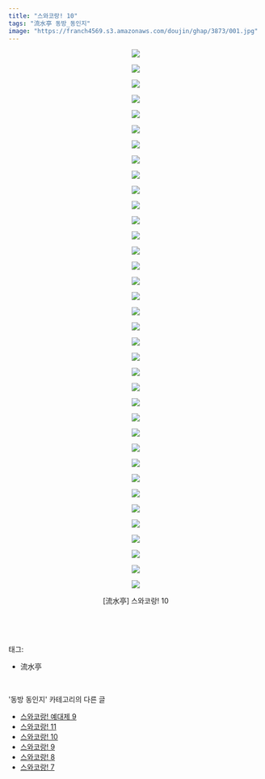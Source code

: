 ```yaml
---
title: "스와코랑! 10"
tags: "流水亭 동방_동인지"
image: "https://franch4569.s3.amazonaws.com/doujin/ghap/3873/001.jpg"
---
```

<div class="article">
<p style="text-align: center; clear: none; float: none;"><img src="{{ site.imgserver2 }}/ghap/3873/001.jpg"/></p>
<p style="text-align: center; clear: none; float: none;"><img src="{{ site.imgserver2 }}/ghap/3873/002.jpg"/></p>
<p style="text-align: center; clear: none; float: none;"><img src="{{ site.imgserver2 }}/ghap/3873/003.jpg"/></p>
<p style="text-align: center; clear: none; float: none;"><img src="{{ site.imgserver2 }}/ghap/3873/004.jpg"/></p>
<p style="text-align: center; clear: none; float: none;"><img src="{{ site.imgserver2 }}/ghap/3873/005.jpg"/></p>
<p style="text-align: center; clear: none; float: none;"><img src="{{ site.imgserver2 }}/ghap/3873/006.jpg"/></p>
<p style="text-align: center; clear: none; float: none;"><img src="{{ site.imgserver2 }}/ghap/3873/007.jpg"/></p>
<p style="text-align: center; clear: none; float: none;"><img src="{{ site.imgserver2 }}/ghap/3873/008.jpg"/></p>
<p style="text-align: center; clear: none; float: none;"><img src="{{ site.imgserver2 }}/ghap/3873/009.jpg"/></p>
<p style="text-align: center; clear: none; float: none;"><img src="{{ site.imgserver2 }}/ghap/3873/010.jpg"/></p>
<p style="text-align: center; clear: none; float: none;"><img src="{{ site.imgserver2 }}/ghap/3873/011.jpg"/></p>
<p style="text-align: center; clear: none; float: none;"><img src="{{ site.imgserver2 }}/ghap/3873/012.jpg"/></p>
<p style="text-align: center; clear: none; float: none;"><img src="{{ site.imgserver2 }}/ghap/3873/013.jpg"/></p>
<p style="text-align: center; clear: none; float: none;"><img src="{{ site.imgserver2 }}/ghap/3873/014.jpg"/></p>
<p style="text-align: center; clear: none; float: none;"><img src="{{ site.imgserver2 }}/ghap/3873/015.jpg"/></p>
<p style="text-align: center; clear: none; float: none;"><img src="{{ site.imgserver2 }}/ghap/3873/016.jpg"/></p>
<p style="text-align: center; clear: none; float: none;"><img src="{{ site.imgserver2 }}/ghap/3873/017.jpg"/></p>
<p style="text-align: center; clear: none; float: none;"><img src="{{ site.imgserver2 }}/ghap/3873/018.jpg"/></p>
<p style="text-align: center; clear: none; float: none;"><img src="{{ site.imgserver2 }}/ghap/3873/019.jpg"/></p>
<p style="text-align: center; clear: none; float: none;"><img src="{{ site.imgserver2 }}/ghap/3873/020.jpg"/></p>
<p style="text-align: center; clear: none; float: none;"><img src="{{ site.imgserver2 }}/ghap/3873/021.jpg"/></p>
<p style="text-align: center; clear: none; float: none;"><img src="{{ site.imgserver2 }}/ghap/3873/022.jpg"/></p>
<p style="text-align: center; clear: none; float: none;"><img src="{{ site.imgserver2 }}/ghap/3873/023.jpg"/></p>
<p style="text-align: center; clear: none; float: none;"><img src="{{ site.imgserver2 }}/ghap/3873/024.jpg"/></p>
<p style="text-align: center; clear: none; float: none;"><img src="{{ site.imgserver2 }}/ghap/3873/025.jpg"/></p>
<p style="text-align: center; clear: none; float: none;"><img src="{{ site.imgserver2 }}/ghap/3873/026.jpg"/></p>
<p style="text-align: center; clear: none; float: none;"><img src="{{ site.imgserver2 }}/ghap/3873/027.jpg"/></p>
<p style="text-align: center; clear: none; float: none;"><img src="{{ site.imgserver2 }}/ghap/3873/028.jpg"/></p>
<p style="text-align: center; clear: none; float: none;"><img src="{{ site.imgserver2 }}/ghap/3873/029.jpg"/></p>
<p style="text-align: center; clear: none; float: none;"><img src="{{ site.imgserver2 }}/ghap/3873/030.jpg"/></p>
<p style="text-align: center; clear: none; float: none;"><img src="{{ site.imgserver2 }}/ghap/3873/031.jpg"/></p>
<p style="text-align: center; clear: none; float: none;"><img src="{{ site.imgserver2 }}/ghap/3873/032.jpg"/></p>
<p style="text-align: center; clear: none; float: none;"><img src="{{ site.imgserver2 }}/ghap/3873/033.jpg"/></p>
<p style="text-align: center; clear: none; float: none;"><img src="{{ site.imgserver2 }}/ghap/3873/034.jpg"/></p>
<p style="text-align: center; clear: none; float: none;"><img src="{{ site.imgserver2 }}/ghap/3873/035.jpg"/></p>
<p style="text-align: center; clear: none; float: none;"><img src="{{ site.imgserver2 }}/ghap/3873/036.jpg"/></p>
<p style="text-align: center; clear: none; float: none;">[流水亭] 스와코랑! 10</p>
<p><br/></p>
</div><br/>
<div class="tagTrail">
<p>태그: </p>
<ul>
<li>流水亭</li>
</ul>
</div><br/>
<div class="another">
<p>'동방 동인지' 카테고리의 다른 글</p>
<ul>
<li><a href="/ghap_3875">스와코랑! 예대제 9</a></li>
<li><a href="/ghap_3874">스와코랑! 11</a></li>
<li><a href="/ghap_3873">스와코랑! 10</a></li>
<li><a href="/ghap_3872">스와코랑! 9</a></li>
<li><a href="/ghap_3871">스와코랑! 8</a></li>
<li><a href="/ghap_3870">스와코랑! 7</a></li>
</ul>
</div><br/>
<div class="cb_module cb_fluid">
<div class="cb_wrt cb_profile">
</div><!-- commentList close -->
</div><br/>
